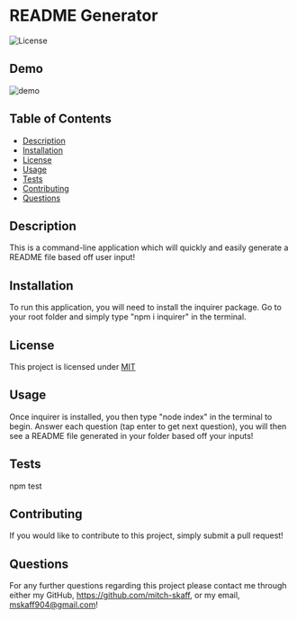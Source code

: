 
  # README Generator 
  
  ![License](https://img.shields.io/badge/License-MIT-yellow)

  ## Demo
  ![demo](https://github.com/mitch-skaff/README-Generator/blob/main/demo.gif)

  ## Table of Contents
  * [Description](#Description)
  * [Installation](#Installation)
  * [License](#License)
  * [Usage](#Usage)
  * [Tests](#Tests)
  * [Contributing](#Contributing)
  * [Questions](#Questions)
          
  ## Description
  This is a command-line application which will quickly and easily generate a README file based off user input!

  ## Installation
  To run this application, you will need to install the inquirer package. Go to your root folder and simply type "npm i inquirer" in the terminal.

  ## License
This project is licensed under [MIT](https://choosealicense.com/licenses/mit/)

  ## Usage
  Once inquirer is installed, you then type "node index" in the terminal to begin. Answer each question (tap enter to get next question), you will then see a README file generated in your folder based off your inputs!

  ## Tests
  npm test

  ## Contributing
  If you would like to contribute to this project, simply submit a pull request!

  ## Questions
  For any further questions regarding this project please contact me through either my GitHub, https://github.com/mitch-skaff, or my email, mskaff904@gmail.com!